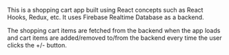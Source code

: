 This is a shopping cart app built using React concepts such as React Hooks, Redux, etc. It uses Firebase Realtime Database as a backend.

The shopping cart items are fetched from the backend when the app loads and cart items are added/removed to/from the backend every time the user clicks the +/- button.
